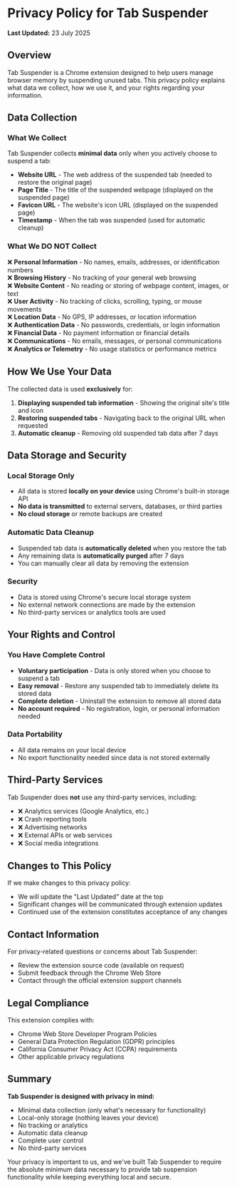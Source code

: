 # Privacy Policy for Tab Suspender

**Last Updated:** 23 July 2025

## Overview

Tab Suspender is a Chrome extension designed to help users manage browser memory by suspending unused tabs. This privacy policy explains what data we collect, how we use it, and your rights regarding your information.

## Data Collection

### What We Collect

Tab Suspender collects **minimal data** only when you actively choose to suspend a tab:

- **Website URL** - The web address of the suspended tab (needed to restore the original page)
- **Page Title** - The title of the suspended webpage (displayed on the suspended page)
- **Favicon URL** - The website's icon URL (displayed on the suspended page)
- **Timestamp** - When the tab was suspended (used for automatic cleanup)

### What We DO NOT Collect

❌ **Personal Information** - No names, emails, addresses, or identification numbers  
❌ **Browsing History** - No tracking of your general web browsing  
❌ **Website Content** - No reading or storing of webpage content, images, or text  
❌ **User Activity** - No tracking of clicks, scrolling, typing, or mouse movements  
❌ **Location Data** - No GPS, IP addresses, or location information  
❌ **Authentication Data** - No passwords, credentials, or login information  
❌ **Financial Data** - No payment information or financial details  
❌ **Communications** - No emails, messages, or personal communications  
❌ **Analytics or Telemetry** - No usage statistics or performance metrics

## How We Use Your Data

The collected data is used **exclusively** for:

1. **Displaying suspended tab information** - Showing the original site's title and icon
2. **Restoring suspended tabs** - Navigating back to the original URL when requested
3. **Automatic cleanup** - Removing old suspended tab data after 7 days

## Data Storage and Security

### Local Storage Only
- All data is stored **locally on your device** using Chrome's built-in storage API
- **No data is transmitted** to external servers, databases, or third parties
- **No cloud storage** or remote backups are created

### Automatic Data Cleanup
- Suspended tab data is **automatically deleted** when you restore the tab
- Any remaining data is **automatically purged** after 7 days
- You can manually clear all data by removing the extension

### Security
- Data is stored using Chrome's secure local storage system
- No external network connections are made by the extension
- No third-party services or analytics tools are used

## Your Rights and Control

### You Have Complete Control
- **Voluntary participation** - Data is only stored when you choose to suspend a tab
- **Easy removal** - Restore any suspended tab to immediately delete its stored data
- **Complete deletion** - Uninstall the extension to remove all stored data
- **No account required** - No registration, login, or personal information needed

### Data Portability
- All data remains on your local device
- No export functionality needed since data is not stored externally

## Third-Party Services

Tab Suspender does **not** use any third-party services, including:
- ❌ Analytics services (Google Analytics, etc.)
- ❌ Crash reporting tools
- ❌ Advertising networks
- ❌ External APIs or web services
- ❌ Social media integrations

## Changes to This Policy

If we make changes to this privacy policy:
- We will update the "Last Updated" date at the top
- Significant changes will be communicated through extension updates
- Continued use of the extension constitutes acceptance of any changes

## Contact Information

For privacy-related questions or concerns about Tab Suspender:
- Review the extension source code (available on request)
- Submit feedback through the Chrome Web Store
- Contact through the official extension support channels

## Legal Compliance

This extension complies with:
- Chrome Web Store Developer Program Policies
- General Data Protection Regulation (GDPR) principles
- California Consumer Privacy Act (CCPA) requirements
- Other applicable privacy regulations

## Summary

**Tab Suspender is designed with privacy in mind:**
- Minimal data collection (only what's necessary for functionality)
- Local-only storage (nothing leaves your device)
- No tracking or analytics
- Automatic data cleanup
- Complete user control
- No third-party services

Your privacy is important to us, and we've built Tab Suspender to require the absolute minimum data necessary to provide tab suspension functionality while keeping everything local and secure. 
